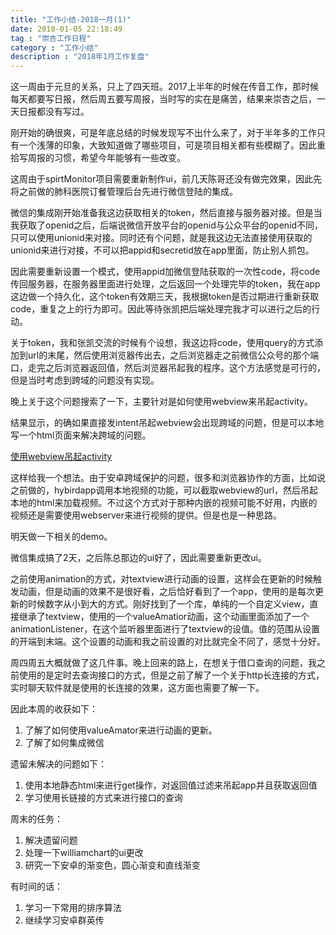 ```yaml
---
title: "工作小结-2018一月(1)"
date: 2018-01-05 22:18:49
tag : "崇杏工作日程"
category : "工作小结"
description : "2018年1月工作复盘"
---
```

这一周由于元旦的关系，只上了四天班。2017上半年的时候在传音工作，那时候每天都要写日报，然后周五要写周报，当时写的实在是痛苦，结果来崇杏之后，一天日报都没有写过。

刚开始的确很爽，可是年底总结的时候发现写不出什么来了，对于半年多的工作只有一个浅薄的印象，大致知道做了哪些项目，可是项目相关都有些模糊了。因此重拾写周报的习惯，希望今年能够有一些改变。

这周由于spirtMonitor项目需要重新制作ui，前几天陈哥还没有做完效果，因此先将之前做的肺科医院订餐管理后台先进行微信登陆的集成。

微信的集成刚开始准备我这边获取相关的token，然后直接与服务器对接。但是当我获取了openid之后，后端说微信开放平台的openid与公众平台的openid不同，只可以使用unionid来对接。同时还有个问题，就是我这边无法直接使用获取的unionid来进行对接，不可以把appid和secretid放在app里面，防止别人抓包。

因此需要重新设置一个模式，使用appid加微信登陆获取的一次性code，将code传回服务器，在服务器里面进行处理，之后返回一个处理完毕的token，我在app这边做一个持久化，这个token有效期三天，我根据token是否过期进行重新获取code，重复之上的行为即可。因此等待张凯把后端处理完我才可以进行之后的行动。

关于token，我和张凯交流的时候有个设想，我这边将code，使用query的方式添加到url的末尾，然后使用浏览器传出去，之后浏览器走之前微信公众号的那个端口，走完之后浏览器返回值，然后浏览器吊起我的程序。这个方法感觉是可行的，但是当时考虑到跨域的问题没有实现。

晚上关于这个问题搜索了一下，主要针对是如何使用webview来吊起activity。

结果显示，的确如果直接发intent吊起webview会出现跨域的问题，但是可以本地写一个html页面来解决跨域的问题。

[使用webview吊起activity](http://www.cnblogs.com/yejiurui/p/3413796.html)

这样给我一个想法。由于安卓跨域保护的问题，很多和浏览器协作的方面，比如说之前做的，hybirdapp调用本地视频的功能，可以截取webview的url，然后吊起本地的html来加载视频。不过这个方式对于那种内嵌的视频可能不好用，内嵌的视频还是需要使用webserver来进行视频的提供。但是也是一种思路。

明天做一下相关的demo。

微信集成搞了2天，之后陈总那边的ui好了，因此需要重新更改ui。

之前使用animation的方式，对textview进行动画的设置，这样会在更新的时候触发动画，但是动画的效果不是很好看，之后恰好看到了一个app，使用的是每次更新的时候数字从小到大的方式。刚好找到了一个库，单纯的一个自定义view，直接继承了textview，使用的一个valueAmatior动画，这个动画里面添加了一个animationListener，在这个监听器里面进行了textview的设值。值的范围从设置的开端到末端。这个设置的动画和我之前设置的对比就完全不同了，感觉十分好。

周四周五大概就做了这几件事。晚上回来的路上，在想关于借口查询的问题，我之前使用的是定时去查询接口的方式，但是之前了解了一个关于http长连接的方式，实时聊天软件就是使用的长连接的效果，这方面也需要了解一下。

因此本周的收获如下：
1. 了解了如何使用valueAmator来进行动画的更新。
2. 了解了如何集成微信

遗留未解决的问题如下：
1. 使用本地静态html来进行get操作，对返回值过滤来吊起app并且获取返回值
2. 学习使用长链接的方式来进行接口的查询

周末的任务：
1. 解决遗留问题
2. 处理一下williamchart的ui更改
3. 研究一下安卓的渐变色，圆心渐变和直线渐变

有时间的话：
1. 学习一下常用的排序算法
2. 继续学习安卓群英传
